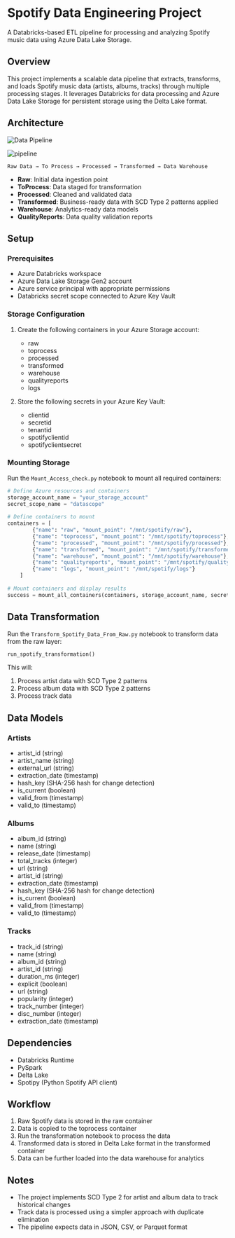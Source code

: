 # Spotify Data Engineering Project

A Databricks-based ETL pipeline for processing and analyzing Spotify music data using Azure Data Lake Storage.

## Overview

This project implements a scalable data pipeline that extracts, transforms, and loads Spotify music data (artists, albums, tracks) through multiple processing stages. It leverages Databricks for data processing and Azure Data Lake Storage for persistent storage using the Delta Lake format.

## Architecture

![Data Pipeline](https://github.com/user-attachments/assets/7d758de2-14e3-4db8-ba8d-771b4674269b)

![pipeline](https://github.com/user-attachments/assets/ff249eb4-4bf1-4ff3-92d9-9caaed5df0e2)



```
Raw Data → To Process → Processed → Transformed → Data Warehouse
```

- **Raw**: Initial data ingestion point
- **ToProcess**: Data staged for transformation
- **Processed**: Cleaned and validated data
- **Transformed**: Business-ready data with SCD Type 2 patterns applied
- **Warehouse**: Analytics-ready data models
- **QualityReports**: Data quality validation reports

## Setup

### Prerequisites

- Azure Databricks workspace
- Azure Data Lake Storage Gen2 account
- Azure service principal with appropriate permissions
- Databricks secret scope connected to Azure Key Vault

### Storage Configuration

1. Create the following containers in your Azure Storage account:
   - raw
   - toprocess
   - processed
   - transformed
   - warehouse
   - qualityreports
   - logs

2. Store the following secrets in your Azure Key Vault:
   - clientid
   - secretid
   - tenantid
   - spotifyclientid
   - spotifyclientsecret

### Mounting Storage

Run the `Mount_Access_check.py` notebook to mount all required containers:

```python
# Define Azure resources and containers
storage_account_name = "your_storage_account"
secret_scope_name = "datascope"
    
# Define containers to mount
containers = [
        {"name": "raw", "mount_point": "/mnt/spotify/raw"},
        {"name": "toprocess", "mount_point": "/mnt/spotify/toprocess"},
        {"name": "processed", "mount_point": "/mnt/spotify/processed"},
        {"name": "transformed", "mount_point": "/mnt/spotify/transformed"},
        {"name": "warehouse", "mount_point": "/mnt/spotify/warehouse"},
        {"name": "qualityreports", "mount_point": "/mnt/spotify/qualityreports"},
        {"name": "logs", "mount_point": "/mnt/spotify/logs"}
    ]
    
# Mount containers and display results
success = mount_all_containers(containers, storage_account_name, secret_scope_name)
```

## Data Transformation

Run the `Transform_Spotify_Data_From_Raw.py` notebook to transform data from the raw layer:

```python
run_spotify_transformation()
```

This will:
1. Process artist data with SCD Type 2 patterns
2. Process album data with SCD Type 2 patterns
3. Process track data

## Data Models

### Artists
- artist_id (string)
- artist_name (string)
- external_url (string)
- extraction_date (timestamp)
- hash_key (SHA-256 hash for change detection)
- is_current (boolean)
- valid_from (timestamp)
- valid_to (timestamp)

### Albums
- album_id (string)
- name (string)
- release_date (timestamp)
- total_tracks (integer)
- url (string)
- artist_id (string)
- extraction_date (timestamp)
- hash_key (SHA-256 hash for change detection)
- is_current (boolean)
- valid_from (timestamp)
- valid_to (timestamp)

### Tracks
- track_id (string)
- name (string)
- album_id (string)
- artist_id (string)
- duration_ms (integer)
- explicit (boolean)
- url (string)
- popularity (integer)
- track_number (integer)
- disc_number (integer)
- extraction_date (timestamp)

## Dependencies

- Databricks Runtime
- PySpark
- Delta Lake
- Spotipy (Python Spotify API client)

## Workflow

1. Raw Spotify data is stored in the raw container
2. Data is copied to the toprocess container
3. Run the transformation notebook to process the data
4. Transformed data is stored in Delta Lake format in the transformed container
5. Data can be further loaded into the data warehouse for analytics

## Notes

- The project implements SCD Type 2 for artist and album data to track historical changes
- Track data is processed using a simpler approach with duplicate elimination
- The pipeline expects data in JSON, CSV, or Parquet format 
